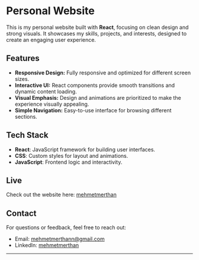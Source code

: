 # Personal Website

This is my personal website built with **React**, focusing on clean design and strong visuals. It showcases my skills, projects, and interests, designed to create an engaging user experience.

## Features

- **Responsive Design:** Fully responsive and optimized for different screen sizes.
- **Interactive UI:** React components provide smooth transitions and dynamic content loading.
- **Visual Emphasis:** Design and animations are prioritized to make the experience visually appealing.
- **Simple Navigation:** Easy-to-use interface for browsing different sections.

## Tech Stack

- **React**: JavaScript framework for building user interfaces.
- **CSS**: Custom styles for layout and animations.
- **JavaScript**: Frontend logic and interactivity.

## Live

Check out the website here: [mehmetmerthan](https://mehmetmerthan.me)

## Contact

For questions or feedback, feel free to reach out:

- Email: mehmetmerthann@gmail.com
- LinkedIn: [mehmetmerthan](https://www.linkedin.com/in/mehmetmerthan/)

---
